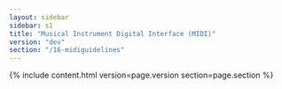 ```yaml
---
layout: sidebar
sidebar: s1
title: "Musical Instrument Digital Interface (MIDI)"
version: "dev"
section: "/16-midiguidelines"
---
```

{% include content.html version=page.version section=page.section %}